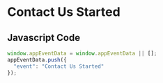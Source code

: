 # Contact Us Started

### 

## Javascript Code
```js
window.appEventData = window.appEventData || [];
appEventData.push({
  "event": "Contact Us Started"
});
```




